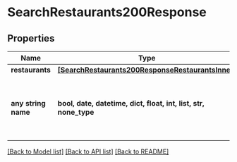 # SearchRestaurants200Response


## Properties
Name | Type | Description | Notes
------------ | ------------- | ------------- | -------------
**restaurants** | [**[SearchRestaurants200ResponseRestaurantsInner]**](SearchRestaurants200ResponseRestaurantsInner.md) |  | [optional] 
**any string name** | **bool, date, datetime, dict, float, int, list, str, none_type** | any string name can be used but the value must be the correct type | [optional]

[[Back to Model list]](../README.md#documentation-for-models) [[Back to API list]](../README.md#documentation-for-api-endpoints) [[Back to README]](../README.md)


